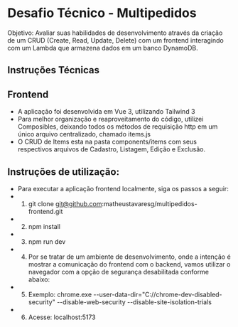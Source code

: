 # Desafio Técnico - Multipedidos

Objetivo: Avaliar suas habilidades de desenvolvimento através da criação de um CRUD (Create, Read, Update, Delete) com um frontend interagindo com um Lambda que armazena dados em um banco DynamoDB.

## Instruções Técnicas

## Frontend
- A aplicação foi desenvolvida em Vue 3, utilizando Tailwind 3
- Para melhor organização e reaproveitamento do código, utilizei Composibles, deixando todos os métodos de requisição http em um único arquivo centralizado, chamado items.js
- O CRUD de Items esta na pasta components/items com seus respectivos arquivos de Cadastro, Listagem, Edição e Exclusão.

## Instruções de utilização:
- Para executar a aplicação frontend localmente, siga os passos a seguir:
- 1) git clone git@github.com:matheustavaresg/multipedidos-frontend.git
- 2) npm install
- 3) npm run dev
- 4) Por se tratar de um ambiente de desenvolvimento, onde a intenção é mostrar a comunicação do frontend com o backend, vamos utilizar o navegador com a opção de segurança desabilitada conforme abaixo:
- 5) Exemplo: chrome.exe --user-data-dir="C://chrome-dev-disabled-security" --disable-web-security --disable-site-isolation-trials
- 6) Acesse: localhost:5173
